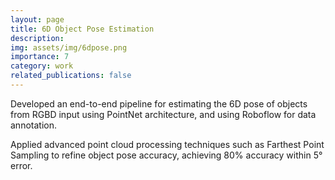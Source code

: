 ```yaml
---
layout: page
title: 6D Object Pose Estimation
description: 
img: assets/img/6dpose.png
importance: 7
category: work
related_publications: false
---
```


Developed an end-to-end pipeline for estimating the 6D pose of objects from RGBD input using PointNet architecture, and using Roboflow for data annotation.

Applied advanced point cloud processing techniques such as Farthest Point Sampling to refine object pose accuracy, achieving 80% accuracy within 5° error.